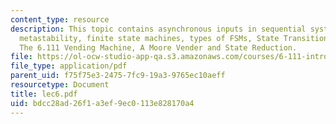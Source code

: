 ```yaml
---
content_type: resource
description: This topic contains asynchronous inputs in sequential systems, handling
  metastability, finite state machines, types of FSMs, State Transition Diagrams,
  The 6.111 Vending Machine, A Moore Vender and State Reduction.
file: https://ol-ocw-studio-app-qa.s3.amazonaws.com/courses/6-111-introductory-digital-systems-laboratory-spring-2006/bdcc28ad26f1a3ef9ec0113e828170a4_lec6.pdf
file_type: application/pdf
parent_uid: f75f75e3-2475-7fc9-19a3-9765ec10aeff
resourcetype: Document
title: lec6.pdf
uid: bdcc28ad-26f1-a3ef-9ec0-113e828170a4
---
```

